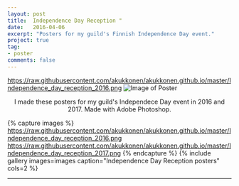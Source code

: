 ```yaml
---
layout: post
title:  Independence Day Reception "
date:   2016-04-06
excerpt: "Posters for my guild's Finnish Independence Day event."
project: true
tag:
- poster 
comments: false
---
```

https://raw.githubusercontent.com/akukkonen/akukkonen.github.io/master/Independence_day_reception_2016.png
![Image of Poster](https://raw.githubusercontent.com/akukkonen/akukkonen.github.io/master/Independence_day_reception_2016.png)
 
 <center>I made these posters for my guild's Independece Day event in 2016 and 2017. Made with Adobe Photoshop.</center>

{% capture images %}
	https://raw.githubusercontent.com/akukkonen/akukkonen.github.io/master/Independence_day_reception_2016.png
	https://raw.githubusercontent.com/akukkonen/akukkonen.github.io/master/Independence_day_reception_2017.png
{% endcapture %}
{% include gallery images=images caption="Independence Day Reception posters" cols=2 %}

---
